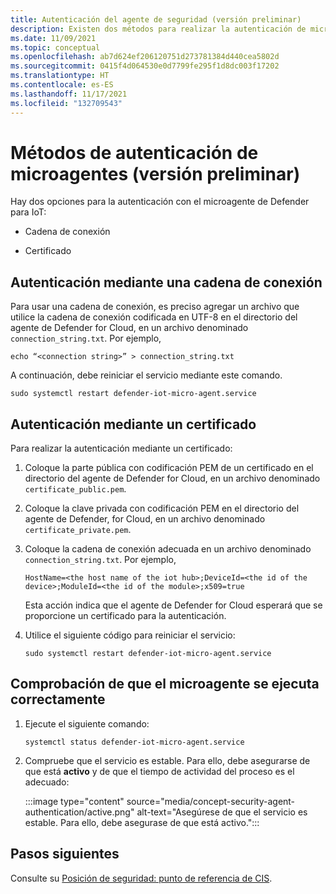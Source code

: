 ```yaml
---
title: Autenticación del agente de seguridad (versión preliminar)
description: Existen dos métodos para realizar la autenticación de microagentes.
ms.date: 11/09/2021
ms.topic: conceptual
ms.openlocfilehash: ab7d624ef206120751d273781384d440cea5802d
ms.sourcegitcommit: 0415f4d064530e0d7799fe295f1d8dc003f17202
ms.translationtype: HT
ms.contentlocale: es-ES
ms.lasthandoff: 11/17/2021
ms.locfileid: "132709543"
---
```

# <a name="micro-agent-authentication-methods-preview"></a>Métodos de autenticación de microagentes (versión preliminar)

Hay dos opciones para la autenticación con el microagente de Defender para IoT: 

- Cadena de conexión 

- Certificado 

## <a name="authentication-using-a-connection-string"></a>Autenticación mediante una cadena de conexión 

Para usar una cadena de conexión, es preciso agregar un archivo que utilice la cadena de conexión codificada en UTF-8 en el directorio del agente de Defender for Cloud, en un archivo denominado `connection_string.txt`. Por ejemplo,

```azurecli
echo “<connection string>” > connection_string.txt 
```

A continuación, debe reiniciar el servicio mediante este comando.

```azurecli
sudo systemctl restart defender-iot-micro-agent.service
``` 

## <a name="authentication-using-a-certificate"></a>Autenticación mediante un certificado 


Para realizar la autenticación mediante un certificado: 

1. Coloque la parte pública con codificación PEM de un certificado en el directorio del agente de Defender for Cloud, en un archivo denominado `certificate_public.pem`.
1. Coloque la clave privada con codificación PEM en el directorio del agente de Defender, for Cloud, en un archivo denominado `certificate_private.pem`.
1. Coloque la cadena de conexión adecuada en un archivo denominado `connection_string.txt`. Por ejemplo,

    ```azurecli
    HostName=<the host name of the iot hub>;DeviceId=<the id of the device>;ModuleId=<the id of the module>;x509=true 
    ```

    Esta acción indica que el agente de Defender for Cloud esperará que se proporcione un certificado para la autenticación. 

1. Utilice el siguiente código para reiniciar el servicio: 

    ```azurecli
    sudo systemctl restart defender-iot-micro-agent.service 
    ```

## <a name="ensure-the-micro-agent-is-running-correctly"></a>Comprobación de que el microagente se ejecuta correctamente 

1. Ejecute el siguiente comando: 
    ```azurecli
    systemctl status defender-iot-micro-agent.service 
    ```
1. Compruebe que el servicio es estable. Para ello, debe asegurarse de que está **activo** y de que el tiempo de actividad del proceso es el adecuado: 

    :::image type="content" source="media/concept-security-agent-authentication/active.png" alt-text="Asegúrese de que el servicio es estable. Para ello, debe asegurase de que está activo.":::

## <a name="next-steps"></a>Pasos siguientes

Consulte su [Posición de seguridad: punto de referencia de CIS](concept-security-posture.md).
